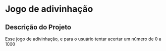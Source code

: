 # Jogo de adivinhação

## Descrição do Projeto
<p align="justify"> Esse jogo de adivinhação, e para o usuário tentar acertar um número de 0 a 1000 </p>

